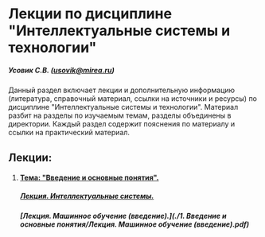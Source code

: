 Лекции по дисциплине "Интеллектуальные системы и технологии"
======================
##### Усовик С.В. (usovik@mirea.ru)

Данный раздел включает лекции и дополнительную информацию (литература, справочный материал, ссылки на источники и ресурсы) по дисциплине "Интеллектуальные системы и технологии". Материал разбит на разделы по изучаемым темам, разделы объединены в директории. Каждый раздел содержит пояснения по материалу и ссылки на практический материал.

Лекции:
----

1. #### [Тема: "Введение и основные понятия".](Lectures/ReadMe.md)

   ##### 	[Лекция. Интеллектуальные системы.](https://github.com/SergUSProject/IntelligentSystemsAndTechnologies/blob/dbd6d3f56b1d7e723566a822036939b560309c16/Lectures/1.%20%D0%92%D0%B2%D0%B5%D0%B4%D0%B5%D0%BD%D0%B8%D0%B5%20%D0%B8%20%D0%BE%D1%81%D0%BD%D0%BE%D0%B2%D0%BD%D1%8B%D0%B5%20%D0%BF%D0%BE%D0%BD%D1%8F%D1%82%D0%B8%D1%8F/%D0%9B%D0%B5%D0%BA%D1%86%D0%B8%D1%8F.%20%D0%98%D0%BD%D1%82%D0%B5%D0%BB%D0%BB%D0%B5%D0%BA%D1%82%D1%83%D0%B0%D0%BB%D1%8C%D0%BD%D1%8B%D0%B5%20%D1%81%D0%B8%D1%81%D1%82%D0%B5%D0%BC%D1%8B.pdf)

   ##### 	[Лекция. Машинное обучение (введение).](./1. Введение и основные понятия/Лекция. Машинное обучение (введение).pdf)

   

   
